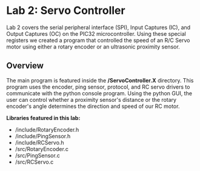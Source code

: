 # Lab 2: Servo Controller

Lab 2 covers the serial peripheral interface (SPI), Input Captures (IC), and Output Captures (OC) on the PIC32 microcontroller. Using these special registers we created a program that controlled the speed of an R/C Servo motor using either a rotary encoder or an ultrasonic proximity sensor.

## Overview

The main program is featured inside the **/ServoController.X** directory. This program uses the encoder, ping sensor,  protocol, and RC servo drivers to communicate with the python console program. Using the python GUI, the user can control whether a proximity sensor's distance or the rotary encoder's angle determines the direction and speed of our RC motor.

**Libraries featured in this lab:**

- /include/RotaryEncoder.h
- /include/PingSensor.h
- /include/RCServo.h
- /src/RotaryEncoder.c
- /src/PingSensor.c
- /src/RCServo.c


